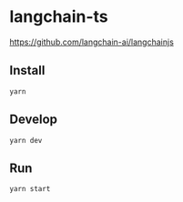 # langchain-ts

https://github.com/langchain-ai/langchainjs

## Install

```
yarn
```

## Develop

```
yarn dev
```

## Run

```
yarn start
```
